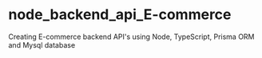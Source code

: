 # node_backend_api_E-commerce
Creating E-commerce backend API's using Node, TypeScript, Prisma ORM and Mysql database
